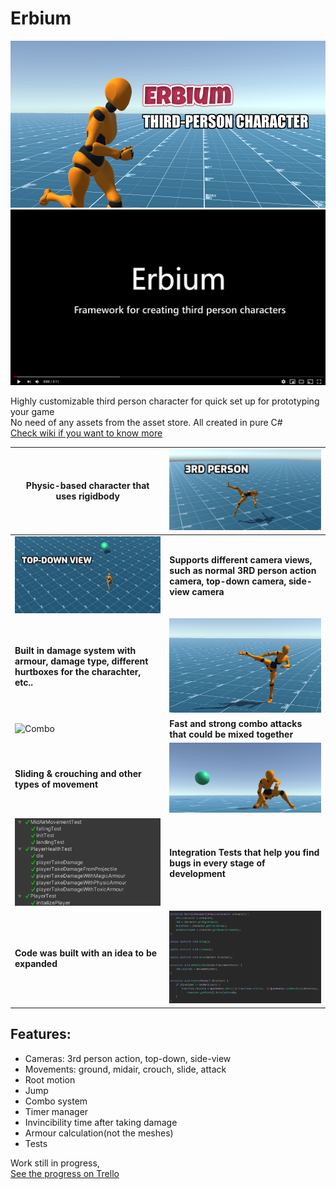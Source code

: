 # Erbium   

![Erbium](https://raw.githubusercontent.com/mikhomak/Images/master/Erbium/erbium%20main.png)
[![Video](https://raw.githubusercontent.com/mikhomak/Images/master/Erbium/VideoTrailer.PNG)](https://www.youtube.com/watch?v=PGcHKdy1b44)

Highly customizable third person character for quick set up for prototyping your game  
No need of any assets from the asset store. All created in pure C#   
[Check wiki if you want to know more](https://github.com/mikhomak/Erbium/wiki)    

|Physic-based character that uses rigidbody |![Physic-based character](https://raw.githubusercontent.com/mikhomak/Images/master/Erbium/erbium%203d%20person%20camera.png)  |
|--|--|
| ![Top-down](https://raw.githubusercontent.com/mikhomak/Images/master/Erbium/erbium%20top%20down%20camera.png)  | **Supports different camera views, such as normal 3RD person action camera, top-down camera, side-view camera** |
| **Built in damage system with armour, damage type, different hurtboxes for the charachter, etc..**  |![Attack](https://raw.githubusercontent.com/mikhomak/Images/master/Erbium/attack.png)  |
| ![Combo](https://github.com/mikhomak/Images/blob/master/Erbium/combos.gif?raw=true)  | **Fast and strong combo attacks that could be mixed together** |
| **Sliding & crouching and other types of movement** | ![Crouching](https://github.com/mikhomak/Images/blob/master/Erbium/crouching.png?raw=true) |
|![Tets](https://github.com/mikhomak/Images/blob/master/Erbium/integration%20tests.PNG?raw=true)  | **Integration Tests that help you find bugs in every stage of development** |
| **Code was built with an idea to be expanded** | ![Code](https://github.com/mikhomak/Images/blob/master/Erbium/Abstract%20movement.PNG?raw=true) |


## Features:
* Cameras: 3rd person action, top-down, side-view
* Movements: ground, midair, crouch, slide, attack
* Root motion
* Jump
* Combo system
* Timer manager
* Invincibility time after taking damage
* Armour calculation(not the meshes)
* Tests

Work still in progress,   
[See the progress on Trello](https://trello.com/b/w7ypD4fJ/erbium)
